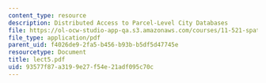 ```yaml
---
content_type: resource
description: Distributed Access to Parcel-Level City Databases
file: https://ol-ocw-studio-app-qa.s3.amazonaws.com/courses/11-521-spatial-database-management-and-advanced-geographic-information-systems-spring-2003/93577f87a3199e27f54e21adf095c70c_lect5.pdf
file_type: application/pdf
parent_uid: f4026de9-2fa5-b456-b93b-b5df5d47745e
resourcetype: Document
title: lect5.pdf
uid: 93577f87-a319-9e27-f54e-21adf095c70c
---
```

